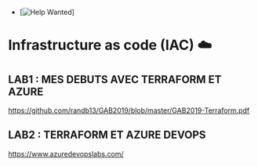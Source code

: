 * [![Help Wanted](https://img.shields.io/badge/-help%20wanted-159818.svg)]

# Infrastructure as code (IAC) :cloud:

## LAB1 : MES DEBUTS AVEC TERRAFORM ET AZURE

https://github.com/randb13/GAB2019/blob/master/GAB2019-Terraform.pdf


## LAB2 : TERRAFORM ET AZURE  DEVOPS

https://www.azuredevopslabs.com/

